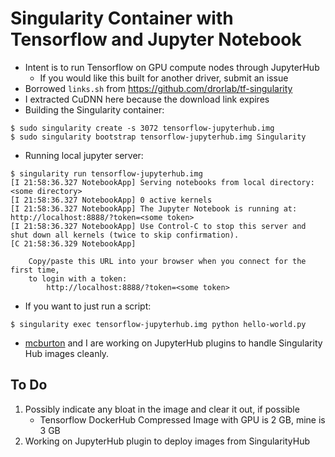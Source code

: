 Singularity Container with Tensorflow and Jupyter Notebook
===

- Intent is to run Tensorflow on GPU compute nodes through JupyterHub
    - If you would like this built for another driver, submit an issue
- Borrowed `links.sh` from https://github.com/drorlab/tf-singularity
- I extracted CuDNN here because the download link expires
- Building the Singularity container:
```
$ sudo singularity create -s 3072 tensorflow-jupyterhub.img
$ sudo singularity bootstrap tensorflow-jupyterhub.img Singularity
```
- Running local jupyter server:
```
$ singularity run tensorflow-jupyterhub.img
[I 21:58:36.327 NotebookApp] Serving notebooks from local directory: <some directory>
[I 21:58:36.327 NotebookApp] 0 active kernels 
[I 21:58:36.327 NotebookApp] The Jupyter Notebook is running at: http://localhost:8888/?token=<some token>
[I 21:58:36.327 NotebookApp] Use Control-C to stop this server and shut down all kernels (twice to skip confirmation).
[C 21:58:36.329 NotebookApp] 
    
    Copy/paste this URL into your browser when you connect for the first time,
    to login with a token:
        http://localhost:8888/?token=<some token>
```
- If you want to just run a script:
```
$ singularity exec tensorflow-jupyterhub.img python hello-world.py
```
- [mcburton](https://github.com/mcburton) and I are working on JupyterHub
  plugins to handle Singularity Hub images cleanly.

To Do
---

1. Possibly indicate any bloat in the image and clear it out, if possible
    - Tensorflow DockerHub Compressed Image with GPU is 2 GB, mine is 3 GB
2. Working on JupyterHub plugin to deploy images from SingularityHub
